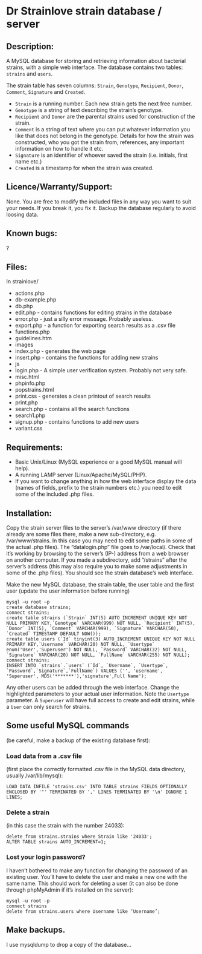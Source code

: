# Dr Strainlove strain database / server

## Description:
A MySQL database for storing and retrieving information about bacterial strains, with a simple web interface. The database contains two tables: `strains` and `users`.

The strain table has seven columns: `Strain`, `Genotype`, `Recipient`, `Donor`, `Comment`, `Signature` and `Created`.
- `Strain` is a running number. Each new strain gets the next free number.
- `Genotype` is a string of text describing the strain’s genotype.
- `Recipient` and `Donor` are the parental strains used for construction of the strain.
- `Comment` is a string of text where you can put whatever information you like that does not belong in the genotype. Details for how the strain was constructed, who you got the strain from, references, any important information on how to handle it etc.
- `Signature` is an identifier of whoever saved the strain (i.e. initials, first name etc.)
- `Created` is a timestamp for when the strain was created.

## Licence/Warranty/Support: 
None. You are free to modify the included files in any way you want to suit your needs. If you break it, you fix it. Backup the database regularly to avoid loosing data.

## Known bugs:
?

## Files:
In  strainlove/
- actions.php
- db-example.php
- db.php
- edit.php - contains functions for editing strains in the database
- error.php - just a silly error message. Probably useless.
- export.php - a function for exporting search results as a .csv file
- functions.php
- guidelines.htm
- images
- index.php - generates the web page
- insert.php - contains the functions for adding new strains
- js
- login.php - A simple user verification system. Probably not very safe.
- misc.html
- phpinfo.php
- popstrains.html
- print.css - generates a clean printout of search results
- print.php
- search.php - contains all the search functions
- search1.php
- signup.php - contains functions to add new users
- variant.css




## Requirements:
- Basic Unix/Linux (MySQL experience or a good MySQL manual will help).
- A running LAMP server (Linux/Apache/MySQL/PHP).
- If you want to change anything in how the web interface display the data (names of fields, prefix to the strain numbers etc.) you need to edit some of the included .php files.

## Installation:
Copy the strain server files to the server’s /var/www directory (if there already are some files there, make a new sub-directory, e.g. /var/www/strains. In this case you may need to edit some paths in some of the actual .php files). The “datalogin.php” file goes to /var/local/. Check that it’s working by browsing to the server’s (IP-) address from a web browser on another computer. If you made a subdirectory, add “/strains” after the server’s address (this may also require you to make some adjustments in some of the .php files). You should see the strain database’s web interface.

Make the new MySQL database, the strain table, the user table and the first user (update the user information before running)
```
mysql –u root –p
create database strains;
connect strains;
create table strains (`Strain` INT(5) AUTO_INCREMENT UNIQUE KEY NOT NULL PRIMARY KEY,`Genotype` VARCHAR(999) NOT NULL, `Recipient` INT(5), `Donor` INT(5), `Comment` VARCHAR(999), `Signature` VARCHAR(50), `Created` TIMESTAMP DEFAULT NOW());
create table users (`Id` tinyint(3) AUTO_INCREMENT UNIQUE KEY NOT NULL PRIMARY KEY,`Username` VARCHAR(20) NOT NULL, `Usertype` enum('User','Superuser') NOT NULL, `Password` VARCHAR(32) NOT NULL, `Signature` VARCHAR(20) NOT NULL, `FullName` VARCHAR(255) NOT NULL);
connect strains;
INSERT INTO `strains`.`users` (`Id`, `Username`, `Usertype`, `Password`,`Signature`,`FullName`) VALUES ('', 'username', 'Superuser', MD5('*******'),'signature',Full Name');
```
Any other users can be added through the web interface. Change the highlighted parameters to your actual user information. Note the `Usertype` parameter. A `Superuser` will have full access to create and edit strains, while a `User` can only search for strains.

## Some useful MySQL commands 
(be careful, make a backup of the existing database first):
### Load data from a .csv file 
(first place the correctly formatted .csv file in the MySQL data directory, usually /var/lib/mysql):
```
LOAD DATA INFILE 'strains.csv' INTO TABLE strains FIELDS OPTIONALLY ENCLOSED BY '"' TERMINATED BY ',' LINES TERMINATED BY '\n' IGNORE 1 LINES;
```

### Delete a strain 
(in this case the strain with the number 24033):
```
delete from strains.strains where Strain like '24033';
ALTER TABLE strains AUTO_INCREMENT=1;
```

### Lost your login password? 
I haven’t bothered to make any function for changing the password of an existing user. You’ll have to delete the user and make a new one with the same name. This should work for deleting a user (it can also be done through phpMyAdmin if it’s installed on the server):
```
mysql –u root –p
connect strains
delete from strains.users where Username like ‘Username’;
```
## Make backups. 
I use mysqldump to drop a copy of the database…
